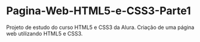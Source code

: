 # Pagina-Web-HTML5-e-CSS3-Parte1
Projeto de estudo do curso HTML5 e CSS3 da Alura. Criação de uma página web utilizando HTML5 e CSS3.
